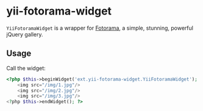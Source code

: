 # yii-fotorama-widget

`YiiFotoramaWidget` is a wrapper for [Fotorama](http://fotorama.io/), a simple, stunning, powerful jQuery gallery.

## Usage

Call the widget:

```php
<?php $this->beginWidget('ext.yii-fotorama-widget.YiiFotoramaWidget'); ?>
    <img src="/img/1.jpg"/>
    <img src="/img/2.jpg"/>
    <img src="/img/3.jpg"/>
<?php $this->endWidget(); ?>
```
